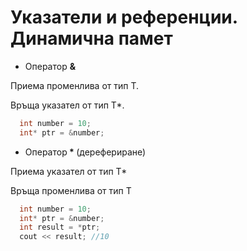 
# Указатели и референции. Динамична памет

 - Оператор **&**

Приема променлива от тип Т.

Връща указател от тип T*.
 
 
```c++
  int number = 10;
  int* ptr = &number;
``` 


- Оператор<b> * </b> (дерефериране)

 Приема указaтел от тип Т*
  
 Връща променлива от тип Т


```c++
  int number = 10;
  int* ptr = &number;
  int result = *ptr; 
  cout << result; //10
```
